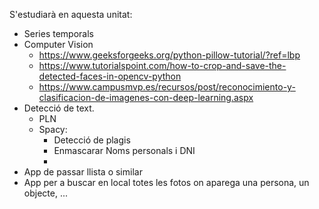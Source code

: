 S'estudiarà en aquesta unitat:

- Series temporals
- Computer Vision
  - https://www.geeksforgeeks.org/python-pillow-tutorial/?ref=lbp
  - https://www.tutorialspoint.com/how-to-crop-and-save-the-detected-faces-in-opencv-python
  - https://www.campusmvp.es/recursos/post/reconocimiento-y-clasificacion-de-imagenes-con-deep-learning.aspx
- Detecció de text. 
  - PLN
  - Spacy:
    - Detecció de plagis
    - Enmascarar Noms personals i DNI
    - 
- App de passar llista o similar
- App per a buscar en local totes les fotos on aparega una persona, un objecte, ...